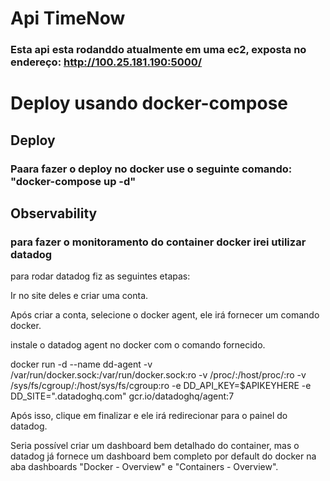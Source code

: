 # Api TimeNow

### Esta api esta rodanddo atualmente em uma ec2, exposta no endereço: http://100.25.181.190:5000/
 
# Deploy usando docker-compose

## Deploy

### Paara fazer o deploy no docker use o seguinte comando: "docker-compose up -d"

## Observability

### para fazer o monitoramento do container docker irei utilizar datadog

para  rodar datadog fiz as seguintes etapas:

Ir no site deles e criar uma conta.

Após criar a conta, selecione o docker agent, ele irá fornecer um comando docker. 

instale o datadog agent no docker com o comando fornecido. 

docker run -d --name dd-agent -v /var/run/docker.sock:/var/run/docker.sock:ro -v /proc/:/host/proc/:ro -v /sys/fs/cgroup/:/host/sys/fs/cgroup:ro -e DD_API_KEY=$APIKEYHERE -e DD_SITE=".datadoghq.com" gcr.io/datadoghq/agent:7

Após isso, clique em finalizar e ele irá redirecionar para o painel do datadog.

Seria possível criar um dashboard bem detalhado do container, mas o datadog já fornece um dashboard bem completo por default do docker na aba dashboards "Docker - Overview" e "Containers - Overview".
